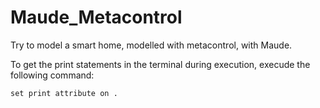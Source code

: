 # Maude_Metacontrol
Try to model a smart home, modelled with metacontrol, with Maude.

To get the print statements in the terminal during execution, execude the following command:

    set print attribute on .
